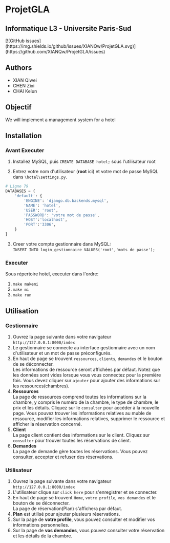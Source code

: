 # ProjetGLA
Informatique L3 - Universite Paris-Sud
---
<p>
[![GitHub issues](https://img.shields.io/github/issues/XIANQw/ProjetGLA.svg)](https://github.com/XIANQw/ProjetGLA/issues)
</p>

## Authors
- XIAN Qiwei
- CHEN Zixi
- CHAI Kelun

## Objectif
We will implement a management system for a hotel


## Installation
### Avant Executer
1. Installez MySQL, puis `CREATE DATABASE hotel;` sous l'utilisateur root

2. Entrez votre nom d'utilisateur (**root** ici) et votre mot de passe MySQL dans `\hotel\settings.py`.
```python
# Ligne 79
DATABASES = {
    'default': {
        'ENGINE': 'django.db.backends.mysql',
        'NAME': 'hotel',
        'USER': 'root',
        'PASSWORD': 'votre mot de passe',
        'HOST':'localhost',
        'PORT':'3306',
    }
}
```
3. Creer votre compte gestionnaire dans MySQL:<br>
`INSERT INTO login_gestionnaire VALUES('root','mots de passe');`

### Executer
Sous répertoire hotel, executer dans l'ordre: 
1. `make makemi`
2. `make mi`
3. `make run`

## Utilisation
### Gestionnaire
1. Ouvrez la page suivante dans votre navigateur<br>
`http://127.0.0.1:8000/index`
2. Le gestionnaire se connecte au interface gestionnaire avec un nom d'utilisateur et un mot de passe préconfigurés.
3. En haut de page se trouvent `ressources`, `clients`, `demandes` et le bouton de se déconnecter.<br>Les informations de ressource seront affichées par défaut. Notez que les données sont vides lorsque vous vous connectez pour la première fois. Vous devez cliquer sur `ajouter` pour ajouter des informations sur les ressources(chambres).
4. **Ressources**<br>
La page de ressources comprend toutes les informations sur la chambre, y compris le numéro de la chambre, le type de chambre, le prix et les détails. Cliquez sur le `consulter` pour accéder à la nouvelle page. Vous pouvez trouver les informations relatives au muble de ressource, modifier les informations relatives, supprimer le ressource et afficher la réservation concerné.<br>
5. **Client**<br>
La page client contient des informations sur le client. Cliquez sur `consulter` pour trouver toutes les réservations de client.<br>
6. **Demandes**<br>
La page de demande gère toutes les réservations. Vous pouvez consulter, accepter et refuser des réservations.

### Utilisateur
1. Ouvrez la page suivante dans votre navigateur<br>
`http://127.0.0.1:8000/index`<br>
2. L'utilisateur clique sur `click here` pour s'enregistrer et se connecter.
3. En haut de page se trouvent `Home`, `votre profile`, `vos demandes` et le bouton de se déconnecter.<br>La page de réservation(Plan) s'affichera par défaut.
4. **Plan** est utilisé pour ajouter plusieurs réservations.
5. Sur la page de **votre profile**, vous pouvez consulter et modifier vos informations personnelles.
6. Sur la page de **vos demandes**, vous pouvez consulter votre réservation et les détails de la chambre.
